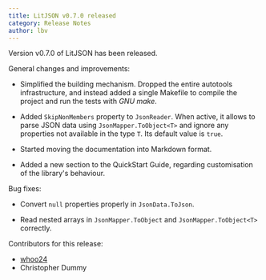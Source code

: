 ```yaml
---
title: LitJSON v0.7.0 released
category: Release Notes
author: lbv
---
```


Version v0.7.0 of LitJSON has been released.

General changes and improvements:

* Simplified the building mechanism. Dropped the entire autotools
  infrastructure, and instead added a single Makefile to compile the project
  and run the tests with *GNU make*.

* Added `SkipNonMembers` property to `JsonReader`. When active, it allows to
  parse JSON data using `JsonMapper.ToObject<T>` and ignore any properties
  not available in the type `T`. Its default value is `true`.

* Started moving the documentation into Markdown format.

* Added a new section to the QuickStart Guide, regarding customisation of
  the library's behaviour.

Bug fixes:

* Convert `null` properties properly in `JsonData.ToJson`.

* Read nested arrays in `JsonMapper.ToObject` and `JsonMapper.ToObject<T>`
  correctly.

Contributors for this release:

  - [whoo24](https://github.com/whoo24)
  - Christopher Dummy

